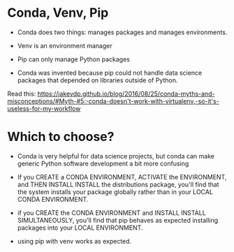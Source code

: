 
# Conda, Venv, Pip

- Conda does two things: manages packages and manages environments.

- Venv is an environment manager

- Pip can only manage Python packages

- Conda was invented because pip could not handle data science packages that depended on libraries outside of Python.

Read this: https://jakevdp.github.io/blog/2016/08/25/conda-myths-and-misconceptions/#Myth-#5:-conda-doesn't-work-with-virtualenv,-so-it's-useless-for-my-workflow


# Which to choose?

- Conda is very helpful for data science projects, but conda can make generic Python software development a bit more confusing

- If you CREATE a CONDA ENVIRONMENT, ACTIVATE the ENVIRONMENT, and THEN INSTALL INSTALL the distributions package, 
you'll find that the system installs your package globally rather than in your LOCAL CONDA ENVIRONMENT.

-  if you CREATE the CONDA ENVIRONMENT and INSTALL INSTALL SIMULTANEOUSLY, you'll find that 
pip behaves as expected installing packages into your LOCAL ENVIRONMENT.

- using pip with venv works as expected. 

